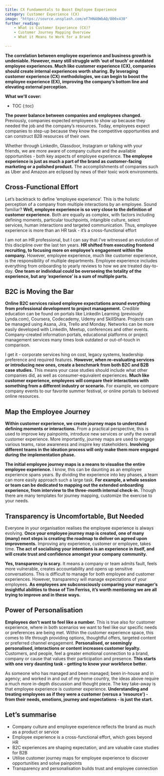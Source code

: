 ```yaml
---
title: CX Fundamentals to Boost Employee Experience 
category: Customer Experience (CX)
image: "https://source.unsplash.com/eF7HN40WbAQ/800x430"
further_reading:
    - What is Customer Experience (CX)?
    - Customer Journey Mapping Overview
    - What it Means to Work for a Brand
    
---
```


**The correlation between employee experience and business growth is undeniable. However, many still struggle with ‘out of touch’ or outdated employee experiences. Much like customer experience (CX), companies should create internal experiences worth sharing. By leveraging customer experience (CX) methodologies, we can begin to boost the employee experience (EX), improving the company’s bottom line and elevating external perception.**

**What we'll cover:**
* TOC
{:toc}

**The power balance between companies and employees changed.** Previously, companies expected employees to show up because they needed the job and the company’s resources. Today, employees expect companies to step-up because they know the competitive opportunities and can construct B2B resources of their own. 

Whether through LinkedIn, Glassdoor, Instagram or talking with your friends, we are more aware of company culture and the available opportunities - both key aspects of employee experience. **The employee experience is just as much a part of the brand as customer-facing marketing or a polished product.** The accomplishments of companies such as Uber and Amazon are eclipsed by news of their toxic work environments.

## Cross-Functional Effort

Let’s backtrack to define ‘employee experience’. This is the holistic perception of a company from multiple interactions by an employee. Sound familiar? **Well, employee experience is so very close to the definition of customer experience.** Both are equally as complex, with factors including defining moments, particular touchpoints, intangible culture, select services, human interactions and targeted communication. Thus, employee experience is more than an HR task - it’s a cross-functional effort

I am not an HR professional, but I can say that I’ve witnessed an evolution of this discipline over the last ten years. **HR shifted from executing frontend recruiting, to focusing more on employee’s engagement within the company.** However, employee experience, much like customer experience, is the responsibility of multiple departments. Employee experience includes everything from onboarding to yearly reviews to how we are treated day-to-day. **One team or individual could be overseeing the totality of the experience, but any ‘experience’ is a sum of multiple parts.**

## B2C is Moving the Bar

**Online B2C services raised employee expectations around everything from professional development to project management.** Credible education can be found on portals like LinkedIn Learning (previously Lynda.com), Coursera, Codecademy, Udemy and SkillShare. Projects can be managed using Asana, Jira, Trello and Monday. Networks can be more easily developed with LinkedIn, Meetup, conferences and other events. Company-created information portals, educational platforms or project management services many times look outdated or out-of-touch in comparison.

I get it - corporate services hing on cost, legacy systems, leadership preference and required features. **However, when re-evaluating services or introducing new ones, create a benchmark from both B2C and B2B case studies.** This means your case studies should include what other companies did, as well as consumer-equivalent experiences. **Much like customer experience, employees will compare their interactions with something from a different industry or scenario.** For example, we compare company events to our favorite summer festival, or online portals to beloved online resources. 

## Map the Employee Journey

**Within customer experience, we create journey maps to understand defining moments or interactions.** From a practical perspective, this is used to improve key painpoints, introduce new services or unify the overall customer experience. More importantly, journey maps are used to engage various teams, raise awareness and inspire key stakeholders. **Involving different teams in the ideation process will only make them more engaged during the implementation phase.**

**The initial employee journey maps is a means to visualise the entire employee experience.** I know, this can be daunting as an employee experience spans years. By dividing the experience into key phases, a team can more easily approach such a large task. **For example, a whole session or team can be dedicated to mapping out the extended onboarding experience, from interview to the three-month internal check-in.** Though there are many templates for journey mapping, customize the exercise to your needs. 

## Transparency is Uncomfortable, But Needed

Everyone in your organisation realises the employee experience is always evolving. **Once your employee journey map is created, one of many (many) next steps is creating the roadmap to deliver on agreed upon improvements.** Improving any experience, customer or employee, takes time. **The act of socialising your intentions is an experience in itself, and will create trust and confidence amongst your company community.**

**Yes, transparency is scary.** It means a company or team admits fault, feels more vulnerable, creates accountability and opens up sensitive conversations. This is difficult to manage for both employee and customer experiences. However, transparency will manage expectations of your employees. **As employees are subconsciously comparing your manager’s insightful abilities to those of Tim Ferriss, it’s worth mentioning we are all trying to improve and in these ways.**

## Power of Personalisation

**Employees don’t want to feel like a number.** This is true also for customer experience, where in both scenarios we want to feel like our specific needs or preferences are being met. Within the customer experience space, this comes to life through providing options, thoughtful offers, targeted content or preferred channel engagement. **Personalised, or seemingly personalised, interactions or content increases customer loyalty.** Customers, and people, feel a greater emotional connection to a brand, company or cause that values their participation and presence. **This starts with one very daunting task - getting to know your workforce better.** 

As someone who has managed and been managed; been in-house and in agency; and worked in and out of my home country, the ideas above require a much more in-depth discussion and thought piece. The key take-away is that employee experience is customer experience. **Understanding and treating employees as if they were a customer (versus a ‘resource’) - from their needs, emotions, journey and expectations - is just the start.**

## Let’s summarise

- Company culture and employee experience reflects the brand as much as a product or service
- Employee experience is a cross-functional effort, which goes beyond HR
- B2C experiences are shaping expectation, and are valuable case studies for B2B
- Utilise customer journey maps for employee experience to discover opportunities and solve painpoints
- Transparency and personalisation builds trust and employee connection
